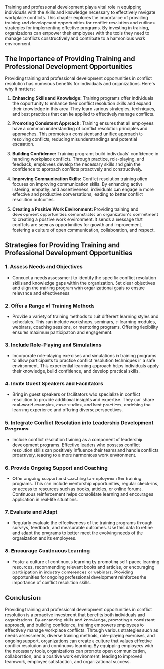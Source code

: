 
Training and professional development play a vital role in equipping individuals with the skills and knowledge necessary to effectively navigate workplace conflicts. This chapter explores the importance of providing training and development opportunities for conflict resolution and outlines strategies for implementing effective programs. By investing in training, organizations can empower their employees with the tools they need to manage conflicts constructively and contribute to a harmonious work environment.

The Importance of Providing Training and Professional Development Opportunities
-------------------------------------------------------------------------------

Providing training and professional development opportunities in conflict resolution has numerous benefits for individuals and organizations. Here's why it matters:

1. **Enhancing Skills and Knowledge:** Training programs offer individuals the opportunity to enhance their conflict resolution skills and expand their knowledge in this area. They learn various strategies, techniques, and best practices that can be applied to effectively manage conflicts.

2. **Promoting Consistent Approach:** Training ensures that all employees have a common understanding of conflict resolution principles and approaches. This promotes a consistent and unified approach to resolving conflicts, reducing misunderstandings and potential escalation.

3. **Building Confidence:** Training programs build individuals' confidence in handling workplace conflicts. Through practice, role-playing, and feedback, employees develop the necessary skills and gain the confidence to approach conflicts proactively and constructively.

4. **Improving Communication Skills:** Conflict resolution training often focuses on improving communication skills. By enhancing active listening, empathy, and assertiveness, individuals can engage in more effective and productive conversations, leading to better conflict resolution outcomes.

5. **Creating a Positive Work Environment:** Providing training and development opportunities demonstrates an organization's commitment to creating a positive work environment. It sends a message that conflicts are seen as opportunities for growth and improvement, fostering a culture of open communication, collaboration, and respect.

Strategies for Providing Training and Professional Development Opportunities
----------------------------------------------------------------------------

### 1. **Assess Needs and Objectives**

* Conduct a needs assessment to identify the specific conflict resolution skills and knowledge gaps within the organization. Set clear objectives and align the training program with organizational goals to ensure relevance and effectiveness.

### 2. **Offer a Range of Training Methods**

* Provide a variety of training methods to suit different learning styles and schedules. This can include workshops, seminars, e-learning modules, webinars, coaching sessions, or mentoring programs. Offering flexibility ensures maximum participation and engagement.

### 3. **Include Role-Playing and Simulations**

* Incorporate role-playing exercises and simulations in training programs to allow participants to practice conflict resolution techniques in a safe environment. This experiential learning approach helps individuals apply their knowledge, build confidence, and develop practical skills.

### 4. **Invite Guest Speakers and Facilitators**

* Bring in guest speakers or facilitators who specialize in conflict resolution to provide additional insights and expertise. They can share real-world examples, case studies, and best practices, enriching the learning experience and offering diverse perspectives.

### 5. **Integrate Conflict Resolution into Leadership Development Programs**

* Include conflict resolution training as a component of leadership development programs. Effective leaders who possess conflict resolution skills can positively influence their teams and handle conflicts proactively, leading to a more harmonious work environment.

### 6. **Provide Ongoing Support and Coaching**

* Offer ongoing support and coaching to employees after training programs. This can include mentorship opportunities, regular check-ins, or access to resources such as books, articles, or online forums. Continuous reinforcement helps consolidate learning and encourages application in real-life situations.

### 7. **Evaluate and Adapt**

* Regularly evaluate the effectiveness of the training programs through surveys, feedback, and measurable outcomes. Use this data to refine and adapt the programs to better meet the evolving needs of the organization and its employees.

### 8. **Encourage Continuous Learning**

* Foster a culture of continuous learning by promoting self-paced learning resources, recommending relevant books and articles, or encouraging participation in industry conferences or webinars. Providing opportunities for ongoing professional development reinforces the importance of conflict resolution skills.

Conclusion
----------

Providing training and professional development opportunities in conflict resolution is a proactive investment that benefits both individuals and organizations. By enhancing skills and knowledge, promoting a consistent approach, and building confidence, training empowers employees to effectively manage workplace conflicts. Through various strategies such as needs assessments, diverse training methods, role-playing exercises, and ongoing support, organizations can create a culture that values effective conflict resolution and continuous learning. By equipping employees with the necessary tools, organizations can promote open communication, collaboration, and a positive work environment, leading to improved teamwork, employee satisfaction, and organizational success.
